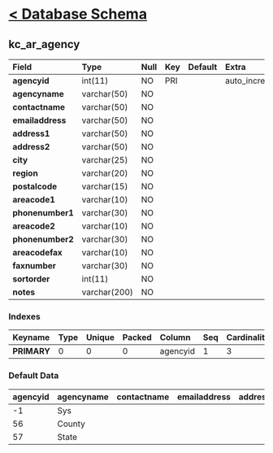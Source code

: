# [< Database Schema](DatabaseSchema.md) #

## kc\_ar\_agency ##
| **Field** | Type | Null | Key | Default | Extra | Comment |
|:----------|:-----|:-----|:----|:--------|:------|:--------|
| **agencyid** | int(11) | NO   | PRI |         | auto\_increment |         |
| **agencyname** | varchar(50) | NO   |     |         |       |         |
| **contactname** | varchar(50) | NO   |     |         |       |         |
| **emailaddress** | varchar(50) | NO   |     |         |       |         |
| **address1** | varchar(50) | NO   |     |         |       |         |
| **address2** | varchar(50) | NO   |     |         |       |         |
| **city**  | varchar(25) | NO   |     |         |       |         |
| **region** | varchar(20) | NO   |     |         |       |         |
| **postalcode** | varchar(15) | NO   |     |         |       |         |
| **areacode1** | varchar(10) | NO   |     |         |       |         |
| **phonenumber1** | varchar(30) | NO   |     |         |       |         |
| **areacode2** | varchar(10) | NO   |     |         |       |         |
| **phonenumber2** | varchar(30) | NO   |     |         |       |         |
| **areacodefax** | varchar(10) | NO   |     |         |       |         |
| **faxnumber** | varchar(30) | NO   |     |         |       |         |
| **sortorder** | int(11) | NO   |     |         |       |         |
| **notes** | varchar(200) | NO   |     |         |       |         |


### Indexes ###
| **Keyname** | Type | Unique | Packed | Column | Seq | Cardinality | Collation | Null | Comment |
|:------------|:-----|:-------|:-------|:-------|:----|:------------|:----------|:-----|:--------|
| **PRIMARY** | 0    | 0      | 0      | agencyid | 1   | 3           | A         | 0    | 0       |


### Default Data ###
| agencyid | agencyname | contactname | emailaddress | address1 | address2 | city | region | postalcode | areacode1 | phonenumber1 | areacode2 | phonenumber2 | areacodefax | faxnumber | sortorder | notes |
|:---------|:-----------|:------------|:-------------|:---------|:---------|:-----|:-------|:-----------|:----------|:-------------|:----------|:-------------|:------------|:----------|:----------|:------|
| -1       | Sys        |             |              |          |          |      |        |            |           |              |           |              |             |           | 0         |       |
| 56       | County     |             |              |          |          |      |        |            |           |              |           |              |             |           | 1         |       |
| 57       | State      |             |              |          |          |      |        |            |           |              |           |              |             |           | 2         |       |